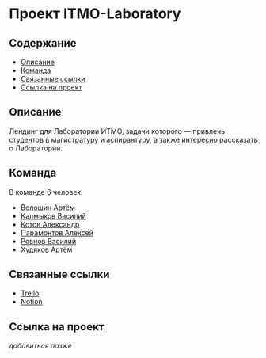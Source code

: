 # Проект ITMO-Laboratory

## Содержание

- [Описание](#Описание)
- [Команда](#Команда)
- [Связанные ссылки](#Связанные-ссылки)
- [Ссылка на проект](#Ссылка-на-проект)

## Описание

Лендинг для Лаборатории ИТМО, задачи которого — привлечь студентов в магистратуру и аспирантуру, а также интересно рассказать о Лаборатории.

## Команда

В команде 6 человек:

- [Волошин Артём](https://github.com/Artyom774)
- [Калмыков Василий](https://github.com/Vasily257)
- [Котов Александр](https://github.com/Alexandr-Kotov)
- [Парамонтов Алексей](https://github.com/Selvetarm90)
- [Ровнов Василий](https://github.com/0802vr)
- [Худяков Артём](https://github.com/ArtemKhudiakov)

## Связанные ссылки

- [Trello](https://trello.com/b/RUj8VzOD/itmo-laboratory)
- [Notion](https://www.notion.so/b983be8cdadf4d2ba4ab85756538bac7)

## Ссылка на проект

_добавиться позже_
